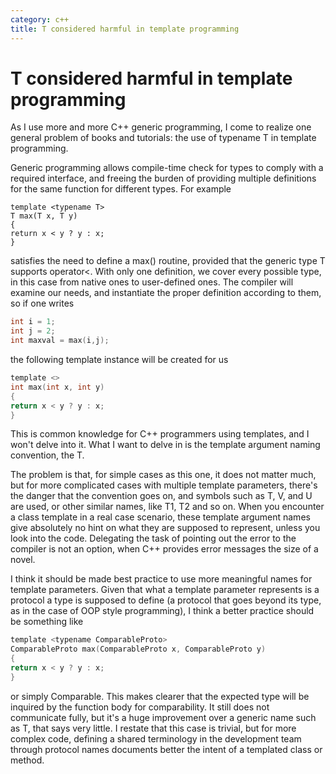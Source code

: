 ```yaml
---
category: c++
title: T considered harmful in template programming
---
```

# T considered harmful in template programming

As I use more and more C++ generic programming, I come to realize one general
problem of books and tutorials: the use of typename T in template programming.

Generic programming allows compile-time check for types to comply with a
required interface, and freeing the burden of providing multiple definitions
for the same function for different types. For example

```
template <typename T>
T max(T x, T y)
{
return x < y ? y : x;
}
```

satisfies the need to define a max() routine, provided that the generic type T
supports operator<. With only one definition, we cover every possible type,
in this case from native ones to user-defined ones. The compiler will examine
our needs, and instantiate the proper definition according to them, so if one
writes

```c
int i = 1;
int j = 2;
int maxval = max(i,j);
```

the following template instance will be created for us
```c
template <>
int max(int x, int y)
{
return x < y ? y : x;
}
```

This is common knowledge for C++ programmers using templates, and I won't delve
into it. What I want to delve in is the template argument naming convention,
the T.

The problem is that, for simple cases as this one, it does not matter much, but
for more complicated cases with multiple template parameters, there's the
danger that the convention goes on, and symbols such as T, V, and U are used,
or other similar names, like T1, T2 and so on. When you encounter a class
template in a real case scenario, these template argument names give absolutely
no hint on what they are supposed to represent, unless you look into the code.
Delegating the task of pointing out the error to the compiler is not an option,
when C++ provides error messages the size of a novel.

I think it should be made best practice to use more meaningful names for
template parameters. Given that what a template parameter represents is a
protocol a type is supposed to define (a protocol that goes beyond its type, as
in the case of OOP style programming), I think a better practice should be
something like

```c
template <typename ComparableProto>
ComparableProto max(ComparableProto x, ComparableProto y)
{
return x < y ? y : x;
}
```

or simply Comparable. This makes clearer that the expected type will be
inquired by the function body for comparability. It still does not communicate
fully, but it's a huge improvement over a generic name such as T, that says
very little. I restate that this case is trivial, but for more complex code,
defining a shared terminology in the development team through protocol names
documents better the intent of a templated class or method.

